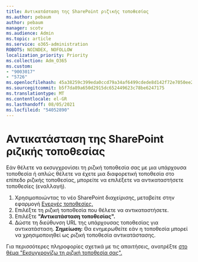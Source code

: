 ```yaml
---
title: Αντικατάσταση της SharePoint ριζικής τοποθεσίας
ms.author: pebaum
author: pebaum
manager: scotv
ms.audience: Admin
ms.topic: article
ms.service: o365-administration
ROBOTS: NOINDEX, NOFOLLOW
localization_priority: Priority
ms.collection: Adm_O365
ms.custom:
- "9003017"
- "5726"
ms.openlocfilehash: 45a38259c399eda0ccd79a34af6499cdede8d142f72e7050ee2f774292a62971
ms.sourcegitcommit: b5f7da89a650d2915dc652449623c78be6247175
ms.translationtype: MT
ms.contentlocale: el-GR
ms.lasthandoff: 08/05/2021
ms.locfileid: "54052890"
---
```

# <a name="replace-the-sharepoint-root-site"></a>Αντικατάσταση της SharePoint ριζικής τοποθεσίας
Εάν θέλετε να εκσυγχρονίσει τη ριζική τοποθεσία σας με μια υπάρχουσα τοποθεσία ή απλώς θέλετε να έχετε μια διαφορετική τοποθεσία στο επίπεδο ριζικής τοποθεσίας, μπορείτε να επιλέξετε να αντικαταστήσετε τοποθεσίες (εναλλαγή).

1. Χρησιμοποιώντας το νέο SharePoint διαχείρισης, μεταβείτε στην εφαρμογή [Ενεργές τοποθεσίες.](https://admin.microsoft.com/sharepoint?page=siteManagement&modern=true)
2. Επιλέξτε τη ριζική τοποθεσία που θέλετε να αντικαταστήσετε.
3. Επιλέξτε **"Αντικατάσταση τοποθεσίας".**
4. Δώστε τη διεύθυνση URL της υπάρχουσας τοποθεσίας για αντικατάσταση. **Σημείωση:** Θα ενημερωθείτε εάν η τοποθεσία μπορεί να χρησιμοποιηθεί ως ριζική τοποθεσία αντικατάστασης.

Για περισσότερες πληροφορίες σχετικά με τις απαιτήσεις, ανατρέξτε [στο θέμα "Εκσυγχρονίζω τη ριζική τοποθεσία σας".](https://docs.microsoft.com/sharepoint/modern-root-site)

